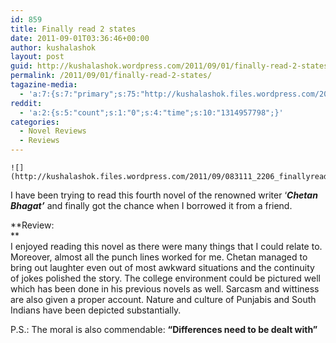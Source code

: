 ```yaml
---
id: 859
title: Finally read 2 states
date: 2011-09-01T03:36:46+00:00
author: kushalashok
layout: post
guid: http://kushalashok.wordpress.com/2011/09/01/finally-read-2-states/
permalink: /2011/09/01/finally-read-2-states/
tagazine-media:
  - 'a:7:{s:7:"primary";s:75:"http://kushalashok.files.wordpress.com/2011/09/083111_2206_finallyread1.jpg";s:6:"images";a:1:{s:75:"http://kushalashok.files.wordpress.com/2011/09/083111_2206_finallyread1.jpg";a:6:{s:8:"file_url";s:75:"http://kushalashok.files.wordpress.com/2011/09/083111_2206_finallyread1.jpg";s:5:"width";s:3:"338";s:6:"height";s:3:"432";s:4:"type";s:5:"image";s:4:"area";s:6:"146016";s:9:"file_path";s:0:"";}}s:6:"videos";a:0:{}s:11:"image_count";s:1:"1";s:6:"author";s:8:"14208831";s:7:"blog_id";s:8:"13804338";s:9:"mod_stamp";s:19:"2011-08-31 22:18:10";}'
reddit:
  - 'a:2:{s:5:"count";s:1:"0";s:4:"time";s:10:"1314957798";}'
categories:
  - Novel Reviews
  - Reviews
---
```


	![](http://kushalashok.files.wordpress.com/2011/09/083111_2206_finallyread1.jpg) 

I have been trying to read this fourth novel of the renowned writer &#8216;**_Chetan Bhagat&#8217;_** and finally got the chance when I borrowed it from a friend.

**Review:  
**   
I enjoyed reading this novel as there were many things that I could relate to. Moreover, almost all the punch lines worked for me. Chetan managed to bring out laughter even out of most awkward situations and the continuity of jokes polished the story. The college environment could be pictured well which has been done in his previous novels as well. Sarcasm and wittiness are also given a proper account. Nature and culture of Punjabis and South Indians have been depicted substantially. 

P.S.: The moral is also commendable: **&#8220;Differences need to be dealt with&#8221;**